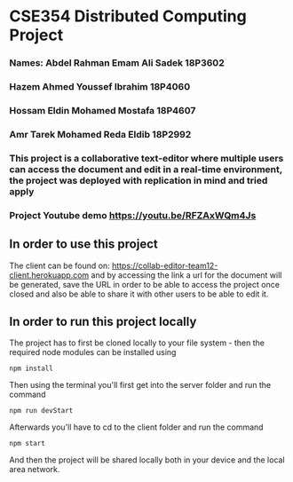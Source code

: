 # CSE354 Distributed Computing Project
### Names: Abdel Rahman Emam Ali Sadek 18P3602
###        Hazem Ahmed Youssef Ibrahim 18P4060
###        Hossam Eldin Mohamed Mostafa 18P4607
###        Amr Tarek Mohamed Reda Eldib 18P2992

### This project is a collaborative text-editor where multiple users can access the document and edit in a real-time environment, the project was deployed with replication in mind and tried apply

### Project Youtube demo https://youtu.be/RFZAxWQm4Js

## In order to use this project
The client can be found on: https://collab-editor-team12-client.herokuapp.com and by accessing the link a url for the document will be generated, save
the URL in order to be able to access the project once closed and also be able to share it with other users to be able to edit it.

## In order to run this project locally
The project has to first be cloned locally to your file system - then the required node modules can be installed using

``` npm install ```

Then using the terminal you'll first get into the server folder and run the command

``` npm run devStart ```

Afterwards you'll have to cd to the client folder and run the command

``` npm start ```

And then the project will be shared locally both in your device and the local area network.
     
